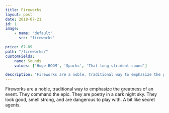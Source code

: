```yaml
---
title: Fireworks
layout: post
date: 2018-07-21
id: 1
image:
    - name: "default"
      src: "fireworks"

price: 67.89
path: "/fireworks/"
customFields:
    name: Sounds
    values: ['Huge BOOM', 'Sparks', 'That long strident sound']

description: "Fireworks are a noble, traditional way to emphasize the greatness of an event."
---
```


Fireworks are a noble, traditional way to emphasize the greatness of an event. They command the epic. They are poetry in a dark night sky. They look good, smell strong, and are dangerous to play with. A bit like secret agents.
